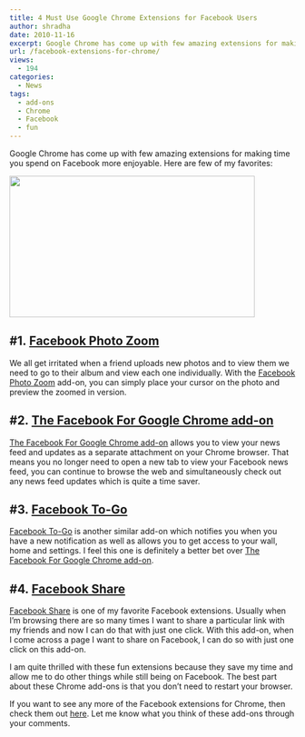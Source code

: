 ```yaml
---
title: 4 Must Use Google Chrome Extensions for Facebook Users
author: shradha
date: 2010-11-16
excerpt: Google Chrome has come up with few amazing extensions for making time you spend on Facebook more enjoyable. Here are some of them.
url: /facebook-extensions-for-chrome/
views:
  - 194
categories:
  - News
tags:
  - add-ons
  - Chrome
  - Facebook
  - fun
---
```

Google Chrome has come up with few amazing extensions for making time you spend on Facebook more enjoyable. Here are few of my favorites:

<a href="http://fbknol.com/facebook-extensions-for-chrome/fbchrome1/" onclick="_gaq.push(['_trackEvent', 'outbound-article', 'http://fbknol.com/facebook-extensions-for-chrome/fbchrome1/', '']);" rel="attachment wp-att-3614"><img class="alignnone size-full  wp-image-53995" src="http://cdn.devilsworkshop.org/files/2010/11/fbChrome1.png" alt="" width="432" height="249" /></a>

## #1. <a href="https://chrome.google.com/extensions/detail/elioihkkcdgakfbahdoddophfngopipi" onclick="_gaq.push(['_trackEvent', 'outbound-article', 'https://chrome.google.com/extensions/detail/elioihkkcdgakfbahdoddophfngopipi', 'Facebook Photo Zoom']);" target="_blank">Facebook Photo Zoom</a>

We all get irritated when a friend uploads new photos and to view them we need to go to their album and view each one individually. With the <a href="https://chrome.google.com/extensions/detail/elioihkkcdgakfbahdoddophfngopipi" onclick="_gaq.push(['_trackEvent', 'outbound-article', 'https://chrome.google.com/extensions/detail/elioihkkcdgakfbahdoddophfngopipi', 'Facebook Photo Zoom']);" target="_blank">Facebook Photo Zoom</a> add-on, you can simply place your cursor on the photo and preview the zoomed in version.

## #2. <a href="https://chrome.google.com/extensions/detail/lkdedmbpkaiahjjibfdmpoefffnbdkli" onclick="_gaq.push(['_trackEvent', 'outbound-article', 'https://chrome.google.com/extensions/detail/lkdedmbpkaiahjjibfdmpoefffnbdkli', 'The Facebook For Google Chrome add-on']);" target="_blank">The Facebook For Google Chrome add-on</a>

<a href="https://chrome.google.com/extensions/detail/lkdedmbpkaiahjjibfdmpoefffnbdkli" onclick="_gaq.push(['_trackEvent', 'outbound-article', 'https://chrome.google.com/extensions/detail/lkdedmbpkaiahjjibfdmpoefffnbdkli', 'The Facebook For Google Chrome add-on']);" target="_blank">The Facebook For Google Chrome add-on</a> allows you to view your news feed and updates as a separate attachment on your Chrome browser. That means you no longer need to open a new tab to view your Facebook news feed, you can continue to browse the web and simultaneously check out any news feed updates which is quite a time saver.  
<a href="https://chrome.google.com/extensions/detail/hfdhelbngglkahnmlggcbjlkbddhkffm" onclick="_gaq.push(['_trackEvent', 'outbound-article', 'https://chrome.google.com/extensions/detail/hfdhelbngglkahnmlggcbjlkbddhkffm', '']);" target="_blank"></a>

## #3. <a href="https://chrome.google.com/extensions/detail/hfdhelbngglkahnmlggcbjlkbddhkffm" onclick="_gaq.push(['_trackEvent', 'outbound-article', 'https://chrome.google.com/extensions/detail/hfdhelbngglkahnmlggcbjlkbddhkffm', 'Facebook To-Go']);" target="_blank">Facebook To-Go</a>

<a href="https://chrome.google.com/extensions/detail/hfdhelbngglkahnmlggcbjlkbddhkffm" onclick="_gaq.push(['_trackEvent', 'outbound-article', 'https://chrome.google.com/extensions/detail/hfdhelbngglkahnmlggcbjlkbddhkffm', 'Facebook To-Go']);" target="_blank">Facebook To-Go</a> is another similar add-on which notifies you when you have a new notification as well as allows you to get access to your wall, home and settings. I feel this one is definitely a better bet over <a href="https://chrome.google.com/extensions/detail/lkdedmbpkaiahjjibfdmpoefffnbdkli" onclick="_gaq.push(['_trackEvent', 'outbound-article', 'https://chrome.google.com/extensions/detail/lkdedmbpkaiahjjibfdmpoefffnbdkli', 'The Facebook For Google Chrome add-on']);" target="_blank">The Facebook For Google Chrome add-on</a>.  
<a href="https://chrome.google.com/extensions/detail/miooncljihpebhfgkkibnjibkjimllom" onclick="_gaq.push(['_trackEvent', 'outbound-article', 'https://chrome.google.com/extensions/detail/miooncljihpebhfgkkibnjibkjimllom', '']);" target="_blank"></a>

## #4. <a href="https://chrome.google.com/extensions/detail/miooncljihpebhfgkkibnjibkjimllom" onclick="_gaq.push(['_trackEvent', 'outbound-article', 'https://chrome.google.com/extensions/detail/miooncljihpebhfgkkibnjibkjimllom', 'Facebook Share']);" target="_blank">Facebook Share</a>

<a href="https://chrome.google.com/extensions/detail/miooncljihpebhfgkkibnjibkjimllom" onclick="_gaq.push(['_trackEvent', 'outbound-article', 'https://chrome.google.com/extensions/detail/miooncljihpebhfgkkibnjibkjimllom', 'Facebook Share']);" target="_blank">Facebook Share</a> is one of my favorite Facebook extensions. Usually when I&#8217;m browsing there are so many times I want to share a particular link with my friends and now I can do that with just one click. With this add-on, when I come across a page I want to share on Facebook, I can do so with just one click on this add-on.

I am quite thrilled with these fun extensions because they save my time and allow me to do other things while still being on Facebook. The best part about these Chrome add-ons is that you don&#8217;t need to restart your browser.

If you want to see any more of the Facebook extensions for Chrome, then check them out <a href="https://chrome.google.com/extensions/search?q=Facebook" onclick="_gaq.push(['_trackEvent', 'outbound-article', 'https://chrome.google.com/extensions/search?q=Facebook', 'here']);" target="_blank">here</a>. Let me know what you think of these add-ons through your comments.
